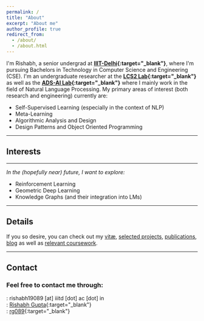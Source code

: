 ```yaml
---
permalink: /
title: "About"
excerpt: "About me"
author_profile: true
redirect_from: 
  - /about/
  - /about.html
---
```


I'm Rishabh, a senior undergrad at **[IIIT-Delhi](https://www.iiitd.ac.in){:target="_blank"}**, where I'm pursuing Bachelors in Technology in Computer Science and Engineering (CSE). I'm an undergraduate researcher at the **[LCS2 Lab](https://lcs2.iiitd.edu.in/){:target="_blank"}** as well as the **[ADS-AI Lab](https://ads-ai.github.io/){:target="_blank"}** where I mainly work in the field of Natural Language Processing. My primary areas of interest (both research and engineering) currently are:
- Self-Supervised Learning (especially in the context of NLP)
- Meta-Learning
- Algorithmic Analysis and Design
- Design Patterns and Object Oriented Programming

---

## Interests




---

*In the (hopefully near) future, I want to explore:*
* Reinforcement Learning
* Geometric Deep Learning
* Knowledge Graphs (and their integration into LMs)

---
## Details

If you so desire, you can check out my [vitæ](/cv), [selected projects](/projects), [publications](/publications), [blog](/blog) as well as [relevant coursework](/courses).

---
## Contact

### Feel free to contact me through: <br>
<i class="fas fa-fw fa-envelope" aria-hidden="true"></i>: rishabh19089 [at] iiitd [dot] ac [dot] in<br>
<i class="fab fa-fw fa-linkedin" aria-hidden="true"></i>: [Rishabh Gupta](https://www.linkedin.com/in/rishabh-gupta-141755203/){:target="_blank"}<br>
<i class="fab fa-fw fa-github" aria-hidden="true"></i>: [rg089](https://www.github.com/rg089){:target="_blank"}<br>
